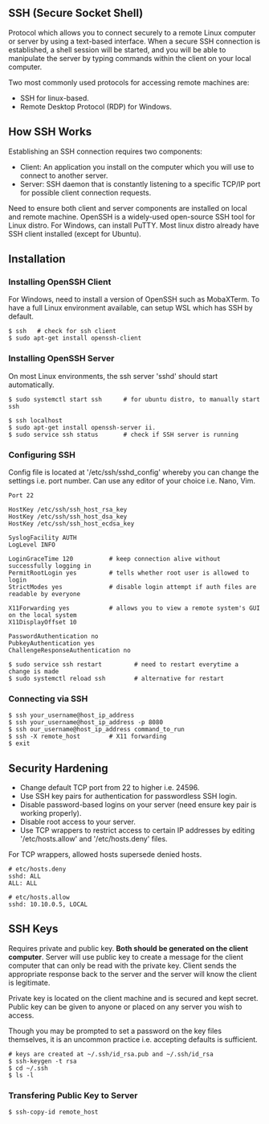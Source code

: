 ## SSH (Secure Socket Shell)

Protocol which allows you to connect securely to a remote Linux computer or server by using a text-based interface. When a secure SSH connection is established, a shell session will be started, and you will be able to manipulate the server by typing commands within the client on your local computer.

Two most commonly used protocols for accessing remote machines are:
- SSH for linux-based.
- Remote Desktop Protocol (RDP) for Windows.

## How SSH Works

Establishing an SSH connection requires two components:
- Client: An application you install on the computer which you will use to connect to another server.
- Server: SSH daemon that is constantly listening to a specific TCP/IP port for possible client connection requests.

Need to ensure both client and server components are installed on local and remote machine. OpenSSH is a widely-used open-source SSH tool for Linux distro. For Windows, can install PuTTY. Most linux distro already have SSH client installed (except for Ubuntu).

## Installation

### Installing OpenSSH Client

For Windows, need to install a version of OpenSSH such as MobaXTerm. To have a full Linux environment available, can setup WSL which has SSH by default.

```console
$ ssh   # check for ssh client
$ sudo apt-get install openssh-client
```

### Installing OpenSSH Server

On most Linux environments, the ssh server 'sshd' should start automatically.

```console
$ sudo systemctl start ssh      # for ubuntu distro, to manually start ssh

$ ssh localhost 
$ sudo apt-get install openssh-server ii.
$ sudo service ssh status       # check if SSH server is running
```

### Configuring SSH

Config file is located at '/etc/ssh/sshd_config' whereby you can change the settings i.e. port number. Can use any editor of your choice i.e. Nano, Vim. 

```config
Port 22

HostKey /etc/ssh/ssh_host_rsa_key
HostKey /etc/ssh/ssh_host_dsa_key
HostKey /etc/ssh/ssh_host_ecdsa_key

SyslogFacility AUTH
LogLevel INFO

LoginGraceTime 120          # keep connection alive without successfully logging in
PermitRootLogin yes         # tells whether root user is allowed to login
StrictModes yes             # disable login attempt if auth files are readable by everyone

X11Forwarding yes           # allows you to view a remote system's GUI on the local system
X11DisplayOffset 10

PasswordAuthentication no
PubkeyAuthentication yes
ChallengeResponseAuthentication no
```

```console
$ sudo service ssh restart         # need to restart everytime a change is made
$ sudo systemctl reload ssh        # alternative for restart
```

### Connecting via SSH

```console
$ ssh your_username@host_ip_address
$ ssh your_username@host_ip_address -p 8080
$ ssh our_username@host_ip_address command_to_run
$ ssh -X remote_host        # X11 forwarding
$ exit
```

## Security Hardening

- Change default TCP port from 22 to higher i.e. 24596.
- Use SSH key pairs for authentication for passwordless SSH login.
- Disable password-based logins on your server (need ensure key pair is working properly).
- Disable root access to your server.
- Use TCP wrappers to restrict access to certain IP addresses by editing '/etc/hosts.allow' and '/etc/hosts.deny' files.

For TCP wrappers, allowed hosts supersede denied hosts.

```
# etc/hosts.deny
sshd: ALL
ALL: ALL

# etc/hosts.allow
sshd: 10.10.0.5, LOCAL
```

## SSH Keys

Requires private and public key. **Both should be generated on the client computer**. Server will use public key to create a message for the client computer that can only be read with the private key. Client sends the appropriate response back to the server and the server will know the client is legitimate.

Private key is located on the client machine and is secured and kept secret. Public key can be given to anyone or placed on any server you wish to access.

Though you may be prompted to set a password on the key files themselves, it is an uncommon practice i.e. accepting defaults is sufficient. 

```console
# keys are created at ~/.ssh/id_rsa.pub and ~/.ssh/id_rsa
$ ssh-keygen -t rsa
$ cd ~/.ssh
$ ls -l
```

### Transfering Public Key to Server

```console
$ ssh-copy-id remote_host
```